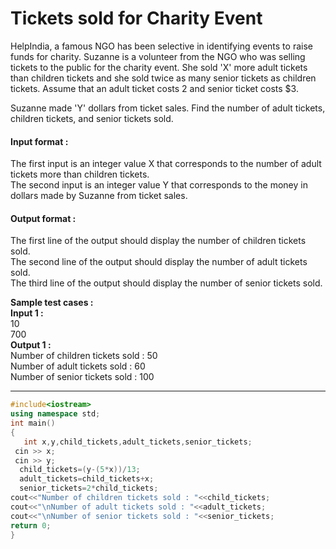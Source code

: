 # Tickets sold for Charity Event
HelpIndia, a famous NGO has been selective in identifying events to raise funds for charity. Suzanne is a volunteer from the NGO who was selling tickets to the public for the charity event. She sold 'X' more adult tickets than children tickets and she sold twice as many senior tickets as children tickets. Assume that an adult ticket costs 
2 and senior ticket costs $3.

Suzanne made 'Y' dollars from ticket sales. Find the number of adult tickets, children tickets, and senior tickets sold.

#### Input format :
The first input is an integer value X that corresponds to the number of adult tickets more than children tickets.
<br>
The second input is an integer value Y that corresponds to the money in dollars made by Suzanne from ticket sales.

#### Output format :
The first line of the output should display the number of children tickets sold.
<br>
The second line of the output should display the number of adult tickets sold.
<br>
The third line of the output should display the number of senior tickets sold.

**Sample test cases :<br>
Input 1 :<br>**
10<br>
700<br>
**Output 1 :<br>**
Number of children tickets sold : 50<br>
Number of adult tickets sold : 60<br>
Number of senior tickets sold : 100


----------------------------------------------------------------------------------------------------------------------------------------------------------------------

```cpp
#include<iostream>
using namespace std;
int main()
{
   int x,y,child_tickets,adult_tickets,senior_tickets;
 cin >> x;
 cin >> y;
  child_tickets=(y-(5*x))/13;
  adult_tickets=child_tickets+x;
  senior_tickets=2*child_tickets;
cout<<"Number of children tickets sold : "<<child_tickets;
cout<<"\nNumber of adult tickets sold : "<<adult_tickets;
cout<<"\nNumber of senior tickets sold : "<<senior_tickets;
return 0;
}



```
